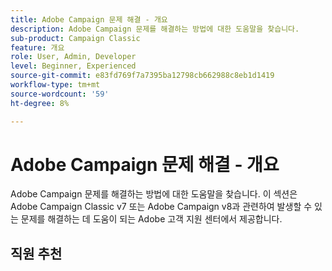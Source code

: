 ```yaml
---
title: Adobe Campaign 문제 해결 - 개요
description: Adobe Campaign 문제를 해결하는 방법에 대한 도움말을 찾습니다.
sub-product: Campaign Classic
feature: 개요
role: User, Admin, Developer
level: Beginner, Experienced
source-git-commit: e83fd769f7a7395ba12798cb662988c8eb1d1419
workflow-type: tm+mt
source-wordcount: '59'
ht-degree: 8%

---
```



# Adobe Campaign 문제 해결 - 개요

Adobe Campaign 문제를 해결하는 방법에 대한 도움말을 찾습니다. 이 섹션은 Adobe Campaign Classic v7 또는 Adobe Campaign v8과 관련하여 발생할 수 있는 문제를 해결하는 데 도움이 되는 Adobe 고객 지원 센터에서 제공합니다.

## 직원 추천
